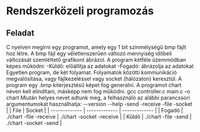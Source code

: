 # Rendszerközeli programozás
## Feladat
C nyelven megírni egy programot, amely egy 1 bit színmélységű bmp fájlt hoz
létre.
A bmp fájl egy véletlenszerűen változó mennyiség időbeli változását
szemléltető grafikont ábrázol.
A program kétféle üzemmódban képes működni:
-Küldő: előállítja az adatokat
-Fogadó: ábrázolja az adatokat
Egyetlen program, de két folyamat. Folyamatok közötti kommunikáció
megvalósítása, vagy fájlkezeléssel vagy socket (hálózaton) keresztül. 
A program egy .bmp kiterjesztésű képet fog generálni.
A programot chart néven kell elindítani, másképp nem fog működni.
gcc controller.c main.c –o chart
Miután helyes nevet adtunk meg, a felhasználó az alábbi parancssori
argumentumokat használhatja:
--version
--help
-send
-receive
-file
-socket
|               | File | Socket |
| ------------- | ------------- | ------------- |
| Fogadó | ./chart -file -receive  | ./chart -socket -receive  |
| Küldő  | ./chart -file -send  | ./chart -socket -send  |

